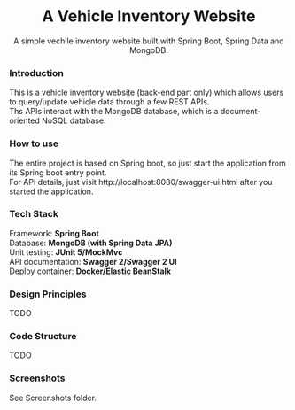   <h1 align="center">A Vehicle Inventory Website</h1>

  <p align="center">
    A simple vechile inventory website built with Spring Boot, Spring Data and MongoDB.

### Introduction
 This is a vehicle inventory website (back-end part only) which allows users to query/update vehicle data through a few REST APIs.  
 Ths APIs interact with the MongoDB database, which is a document-oriented NoSQL database. 


### How to use
  The entire project is based on Spring boot, so just start the application from its Spring boot entry point.  
  For API details, just visit http://localhost:8080/swagger-ui.html after you started the application.

### Tech Stack

  Framework: **Spring Boot**  
  Database: **MongoDB (with Spring Data JPA)**  
  Unit testing: **JUnit 5/MockMvc**  
  API documentation: **Swagger 2/Swagger 2 UI**  
  Deploy container: **Docker/Elastic BeanStalk**

### Design Principles
  TODO

### Code Structure
  TODO

### Screenshots 
  See Screenshots folder.

